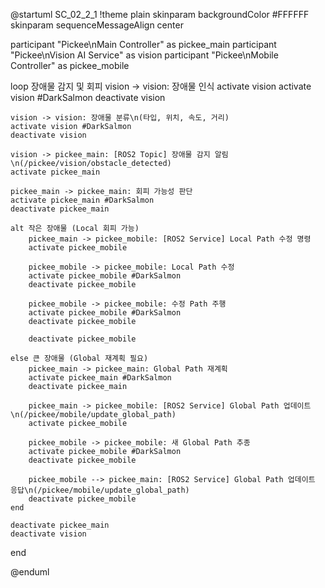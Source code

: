 @startuml SC_02_2_1
!theme plain
skinparam backgroundColor #FFFFFF
skinparam sequenceMessageAlign center

participant "Pickee\nMain Controller" as pickee_main
participant "Pickee\nVision AI Service" as vision
participant "Pickee\nMobile Controller" as pickee_mobile

loop 장애물 감지 및 회피
    vision -> vision: 장애물 인식
    activate vision
    activate vision #DarkSalmon
    deactivate vision
    
    vision -> vision: 장애물 분류\n(타입, 위치, 속도, 거리)
    activate vision #DarkSalmon
    deactivate vision
    
    vision -> pickee_main: [ROS2 Topic] 장애물 감지 알림\n(/pickee/vision/obstacle_detected)
    activate pickee_main
    
    pickee_main -> pickee_main: 회피 가능성 판단
    activate pickee_main #DarkSalmon
    deactivate pickee_main
    
    alt 작은 장애물 (Local 회피 가능)
        pickee_main -> pickee_mobile: [ROS2 Service] Local Path 수정 명령
        activate pickee_mobile
        
        pickee_mobile -> pickee_mobile: Local Path 수정
        activate pickee_mobile #DarkSalmon
        deactivate pickee_mobile
        
        pickee_mobile -> pickee_mobile: 수정 Path 주행
        activate pickee_mobile #DarkSalmon
        deactivate pickee_mobile
        
        deactivate pickee_mobile
        
    else 큰 장애물 (Global 재계획 필요)
        pickee_main -> pickee_main: Global Path 재계획
        activate pickee_main #DarkSalmon
        deactivate pickee_main
        
        pickee_main -> pickee_mobile: [ROS2 Service] Global Path 업데이트\n(/pickee/mobile/update_global_path)
        activate pickee_mobile
        
        pickee_mobile -> pickee_mobile: 새 Global Path 추종
        activate pickee_mobile #DarkSalmon
        deactivate pickee_mobile
        
        pickee_mobile --> pickee_main: [ROS2 Service] Global Path 업데이트 응답\n(/pickee/mobile/update_global_path)
        deactivate pickee_mobile
    end
    
    deactivate pickee_main
    deactivate vision
end

@enduml